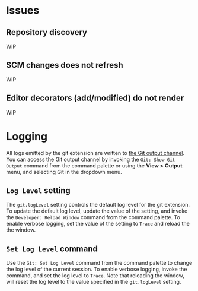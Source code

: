 # Issues

## Repository discovery
WIP

## SCM changes does not refresh
WIP

## Editor decorators (add/modified) do not render
WIP

# Logging 

All logs emitted by the git extension are written to [the Git output channel](https://code.visualstudio.com/docs/editor/versioncontrol#_git-output-window). You can access the Git output channel by invoking the `Git: Show Git Output` command from the command palette or using the **View > Output**  menu, and selecting Git in the dropdown menu.

## `Log Level` setting

The `git.logLevel` setting controls the default log level for the git extension. To update the default log level, update the value of the setting, and invoke the `Developer: Reload Window` command from the command palette. To enable verbose logging, set the value of the setting to `Trace` and reload the the window.

## `Set Log Level` command

Use the `Git: Set Log Level` command from the command palette to change the log level of the current session. To enable verbose logging, invoke the command, and set the log level to `Trace`. Note that reloading the window, will reset the log level to the value specified in the `git.logLevel` setting.